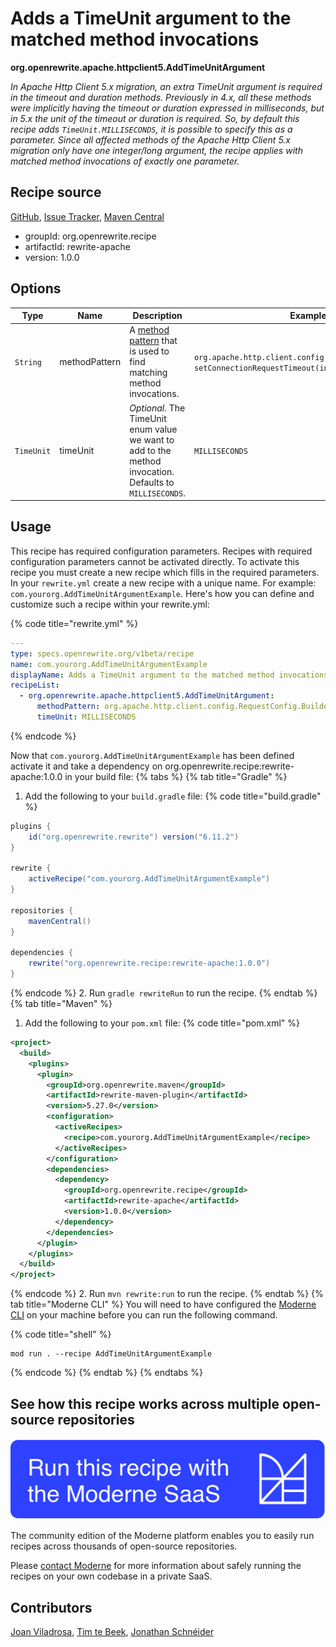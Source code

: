 # Adds a TimeUnit argument to the matched method invocations

**org.openrewrite.apache.httpclient5.AddTimeUnitArgument**

_In Apache Http Client 5.x migration, an extra TimeUnit argument is required in the timeout and duration methods. Previously in 4.x, all these methods were implicitly having the timeout or duration expressed in milliseconds, but in 5.x the unit of the timeout or duration is required. So, by default this recipe adds `TimeUnit.MILLISECONDS`, it is possible to specify this as a parameter. Since all affected methods of the Apache Http Client 5.x migration only have one integer/long argument, the recipe applies with matched method invocations of exactly one parameter._

## Recipe source

[GitHub](https://github.com/openrewrite/rewrite-apache/blob/main/src/main/java/org/openrewrite/apache/httpclient5/AddTimeUnitArgument.java), [Issue Tracker](https://github.com/openrewrite/rewrite-apache/issues), [Maven Central](https://central.sonatype.com/artifact/org.openrewrite.recipe/rewrite-apache/1.0.0/jar)

* groupId: org.openrewrite.recipe
* artifactId: rewrite-apache
* version: 1.0.0

## Options

| Type | Name | Description | Example |
| -- | -- | -- | -- |
| `String` | methodPattern | A [method pattern](/reference/method-patterns.md) that is used to find matching method invocations. | `org.apache.http.client.config.RequestConfig.Builder setConnectionRequestTimeout(int)` |
| `TimeUnit` | timeUnit | *Optional*. The TimeUnit enum value we want to add to the method invocation. Defaults to `MILLISECONDS`. | `MILLISECONDS` |


## Usage

This recipe has required configuration parameters. Recipes with required configuration parameters cannot be activated directly. To activate this recipe you must create a new recipe which fills in the required parameters. In your `rewrite.yml` create a new recipe with a unique name. For example: `com.yourorg.AddTimeUnitArgumentExample`.
Here's how you can define and customize such a recipe within your rewrite.yml:

{% code title="rewrite.yml" %}
```yaml
---
type: specs.openrewrite.org/v1beta/recipe
name: com.yourorg.AddTimeUnitArgumentExample
displayName: Adds a TimeUnit argument to the matched method invocations example
recipeList:
  - org.openrewrite.apache.httpclient5.AddTimeUnitArgument:
      methodPattern: org.apache.http.client.config.RequestConfig.Builder setConnectionRequestTimeout(int)
      timeUnit: MILLISECONDS
```
{% endcode %}

Now that `com.yourorg.AddTimeUnitArgumentExample` has been defined activate it and take a dependency on org.openrewrite.recipe:rewrite-apache:1.0.0 in your build file:
{% tabs %}
{% tab title="Gradle" %}
1. Add the following to your `build.gradle` file:
{% code title="build.gradle" %}
```groovy
plugins {
    id("org.openrewrite.rewrite") version("6.11.2")
}

rewrite {
    activeRecipe("com.yourorg.AddTimeUnitArgumentExample")
}

repositories {
    mavenCentral()
}

dependencies {
    rewrite("org.openrewrite.recipe:rewrite-apache:1.0.0")
}
```
{% endcode %}
2. Run `gradle rewriteRun` to run the recipe.
{% endtab %}
{% tab title="Maven" %}
1. Add the following to your `pom.xml` file:
{% code title="pom.xml" %}
```xml
<project>
  <build>
    <plugins>
      <plugin>
        <groupId>org.openrewrite.maven</groupId>
        <artifactId>rewrite-maven-plugin</artifactId>
        <version>5.27.0</version>
        <configuration>
          <activeRecipes>
            <recipe>com.yourorg.AddTimeUnitArgumentExample</recipe>
          </activeRecipes>
        </configuration>
        <dependencies>
          <dependency>
            <groupId>org.openrewrite.recipe</groupId>
            <artifactId>rewrite-apache</artifactId>
            <version>1.0.0</version>
          </dependency>
        </dependencies>
      </plugin>
    </plugins>
  </build>
</project>
```
{% endcode %}
2. Run `mvn rewrite:run` to run the recipe.
{% endtab %}
{% tab title="Moderne CLI" %}
You will need to have configured the [Moderne CLI](https://docs.moderne.io/moderne-cli/cli-intro) on your machine before you can run the following command.

{% code title="shell" %}
```shell
mod run . --recipe AddTimeUnitArgumentExample
```
{% endcode %}
{% endtab %}
{% endtabs %}

## See how this recipe works across multiple open-source repositories

[![Moderne Link Image](/.gitbook/assets/ModerneRecipeButton.png)](https://app.moderne.io/recipes/org.openrewrite.apache.httpclient5.AddTimeUnitArgument)

The community edition of the Moderne platform enables you to easily run recipes across thousands of open-source repositories.

Please [contact Moderne](https://moderne.io/product) for more information about safely running the recipes on your own codebase in a private SaaS.

## Contributors
[Joan Viladrosa](mailto:joan@moderne.io), [Tim te Beek](mailto:timtebeek@gmail.com), [Jonathan Schnéider](mailto:jkschneider@gmail.com)
